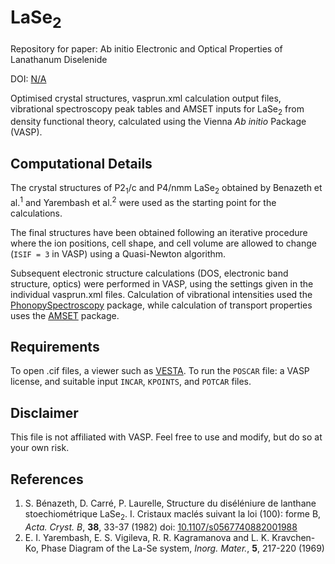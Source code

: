 # LaSe<sub>2</sub>


Repository for paper:  Ab initio Electronic and Optical Properties of Lanathanum Diselenide

DOI: [N/A](N/A)

Optimised crystal structures, vasprun.xml calculation output files, vibrational spectroscopy peak tables and AMSET inputs for LaSe<sub>2</sub> from density functional theory, calculated using the Vienna *Ab initio* Package (VASP).

Computational Details
-----------------------
The crystal structures of P2<sub>1</sub>/c and P4/nmm LaSe<sub>2</sub> obtained by Benazeth et al.<sup>1</sup> and Yarembash et al.<sup>2</sup> were used as the starting point for the calculations.

The final structures have been obtained following an iterative procedure where the ion positions, cell shape, and cell volume are allowed to change (`ISIF = 3` in VASP) using a Quasi-Newton algorithm.

Subsequent electronic structure calculations (DOS, electronic band structure, optics) were performed in VASP, using the settings given in the individual vasprun.xml files. Calculation of vibrational intensities used the [PhonopySpectroscopy](https://github.com/JMSkelton/Phonopy-Spectroscopy) package, while calculation of transport properties uses the [AMSET](https://hackingmaterials.lbl.gov/amset/) package.

Requirements
------
To open .cif files, a viewer such as [VESTA](http://jp-minerals.org/vesta/en/).
To run the `POSCAR` file: a VASP license, and suitable input `INCAR`, `KPOINTS`, and `POTCAR` files.

Disclaimer
------
This file is not affiliated with VASP. Feel free to use and modify, but do so at your own risk.


References
-------
1. S. Bénazeth, D. Carré, P. Laurelle, Structure du diséléniure de lanthane stoechiométrique LaSe<sub>2</sub>. I. Cristaux maclés suivant la loi (100): forme B, *Acta. Cryst. B*, **38**, 33-37 (1982) doi: [10.1107/s0567740882001988](https://scripts.iucr.org/cgi-bin/paper?S0567740882001988)
2. E. I. Yarembash, E. S. Vigileva, R. R. Kagramanova and L. K. Kravchen-Ko, Phase Diagram of the La-Se system, *Inorg. Mater.*, **5**, 217-220 (1969) 
